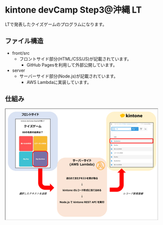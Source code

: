 # kintone devCamp Step3@沖縄 LT

LTで発表したクイズゲームのプログラムになります。

## ファイル構造

- front/src
  - フロントサイド部分(HTML/CSS/JS)が記載されています。
    - GitHub Pagesを利用して外部公開しています。
- server
  - サーバーサイド部分(Node.js)が記載されています。
    - AWS Lambdaに実装しています。

## 仕組み

<img src="doc/image/image.png" style="{width: 80%;}">